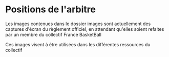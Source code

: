 # Positions de l'arbitre

Les images contenues dans le dossier images sont actuellement des captures d'écran du règlement officiel, en attendant qu'elles soient refaites par un membre du collectif France BasketBall

Ces images visent à être utilisées dans les différentes ressources du collectif
